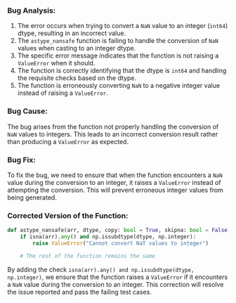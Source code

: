 ### Bug Analysis:
1. The error occurs when trying to convert a `NaN` value to an integer (`int64`) dtype, resulting in an incorrect value.
2. The `astype_nansafe` function is failing to handle the conversion of `NaN` values when casting to an integer dtype.
3. The specific error message indicates that the function is not raising a `ValueError` when it should.
4. The function is correctly identifying that the dtype is `int64` and handling the requisite checks based on the dtype.
5. The function is erroneously converting `NaN` to a negative integer value instead of raising a `ValueError`.

### Bug Cause:
The bug arises from the function not properly handling the conversion of `NaN` values to integers. This leads to an incorrect conversion result rather than producing a `ValueError` as expected.

### Bug Fix:
To fix the bug, we need to ensure that when the function encounters a `NaN` value during the conversion to an integer, it raises a `ValueError` instead of attempting the conversion. This will prevent erroneous integer values from being generated. 

### Corrected Version of the Function:
```python
def astype_nansafe(arr, dtype, copy: bool = True, skipna: bool = False):
    if isna(arr).any() and np.issubdtype(dtype, np.integer):
        raise ValueError("Cannot convert NaT values to integer")

    # The rest of the function remains the same
``` 

By adding the check `isna(arr).any() and np.issubdtype(dtype, np.integer)`, we ensure that the function raises a `ValueError` if it encounters a `NaN` value during the conversion to an integer. This correction will resolve the issue reported and pass the failing test cases.